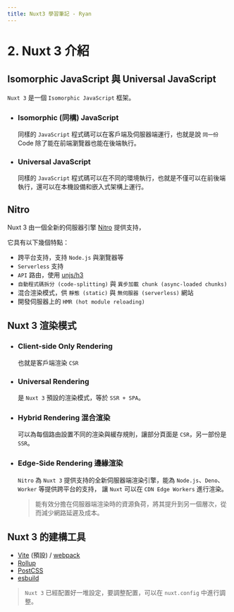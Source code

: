 ```yaml
---
title: Nuxt3 學習筆記 - Ryan
---
```


# 2. Nuxt 3 介紹
## Isomorphic JavaScript 與 Universal JavaScript
  `Nuxt 3` 是一個 `Isomorphic JavaScript` 框架。

  - ### Isomorphic (同構) JavaScript
    同樣的 `JavaScript` 程式碼可以在客戶端及伺服器端運行，也就是說 `同一份` Code 除了能在前端瀏覽器也能在後端執行。

  - ### Universal JavaScript
    同樣的 `JavaScript` 程式碼可以在不同的環境執行，也就是不僅可以在前後端執行，還可以在本機設備和嵌入式架構上運行。

## Nitro
  Nuxt 3 由一個全新的伺服器引擎 [Nitro](https://nuxt.com/docs/guide/concepts/server-engine) 提供支持，
  
  它具有以下幾個特點：
  - 跨平台支持，支持 `Node.js` 與瀏覽器等
  - `Serverless` 支持
  - `API` 路由，使用 [unjs/h3](https://github.com/h3js/h3)
  - `自動程式碼拆分 (code-splitting)` 與 `異步加載 chunk (async-loaded chunks)`
  - 混合渲染模式，供 `靜態 (static)` 與 `無伺服器 (serverless)` 網站
  - 開發伺服器上的 `HMR (hot module reloading)`

## Nuxt 3 渲染模式
  - ### Client-side Only Rendering
    也就是客戶端渲染 `CSR`

  - ### Universal Rendering
    是 `Nuxt 3` 預設的渲染模式，等於 `SSR + SPA`。

  - ### Hybrid Rendering 混合渲染
    可以為每個路由設置不同的渲染與緩存規則，讓部分頁面是 `CSR`，另一部份是 `SSR`。

  - ### Edge-Side Rendering 邊緣渲染
    `Nitro` 為 `Nuxt 3` 提供支持的全新伺服器端渲染引擎，能為 `Node.js`、`Deno`、`Worker` 等提供跨平台的支持，
    讓 `Nuxt` 可以在 `CDN Edge Workers` 進行渲染。

    > 能有效分擔在伺服器端渲染時的資源負荷，將其提升到另一個層次，從而減少網路延遲及成本。

## Nuxt 3 的建構工具
  - [Vite](https://vitejs.dev/) (預設) / [webpack](https://webpack.js.org/)
  - [Rollup](https://rollupjs.org/)
  - [PostCSS](https://postcss.org/)
  - [esbuild](https://esbuild.github.io/)

  > `Nuxt 3` 已經配置好一堆設定，要調整配置，可以在 `nuxt.config` 中進行調整。